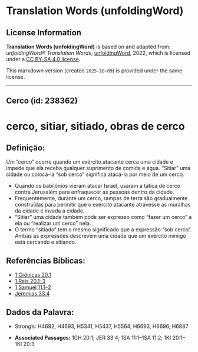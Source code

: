 # Translation Words (unfoldingWord)

## License Information

**Translation Words (unfoldingWord)** is based on and adapted from: _unfoldingWord® Translation Words_, [unfoldingWord](https://unfoldingword.org/utw), 2022, which is licensed under a [CC BY-SA 4.0 license](https://creativecommons.org/licenses/by-sa/4.0/legalcode.en).

This markdown version (created `2025-10-09`) is provided under the same license.



--------------------------------

## Cerco (id: 238362)

cerco, sitiar, sitiado, obras de cerco
======================================

Definição:
----------

Um “cerco” ocorre quando um exército atacante cerca uma cidade e impede que ela receba qualquer suprimento de comida e água. “Sitiar” uma cidade ou colocá\-la “sob cerco” significa atacá\-la por meio de um cerco.

* Quando os babilônios vieram atacar Israel, usaram a tática de cerco contra Jerusalém para enfraquecer as pessoas dentro da cidade.
* Frequentemente, durante um cerco, rampas de terra são gradualmente construídas para permitir que o exército atacante atravesse as muralhas da cidade e invada a cidade.
* “Sitiar” uma cidade também pode ser expresso como “fazer um cerco” a ela ou “realizar um cerco” nela.
* O termo “sitiado” tem o mesmo significado que a expressão “sob cerco”. Ambas as expressões descrevem uma cidade que um exército inimigo está cercando e sitiando.

Referências Bíblicas:
---------------------

* [1 Crônicas 20\.1](https://ref.ly/1Chr20:1)
* [1 Reis 20\.1–3](https://ref.ly/1Kgs20:1-1Kgs20:3)
* [1 Samuel 11\.1–2](https://ref.ly/1Sam11:1-1Sam11:2)
* [Jeremias 33\.4](https://ref.ly/Jer33:4)

Dados da Palavra:
-----------------

* Strong’s: H4692, H4693, H5341, H5437, H5564, H6693, H6696, H6887

* **Associated Passages:** 1CH 20:1; JER 33:4; 1SA 11:1–1SA 11:2; 1KI 20:1–1KI 20:3

